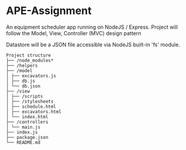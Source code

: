 # APE-Assignment

An equipment scheduler app running on NodeJS / Express. 
Project will follow the Model, View, Controller (MVC) design pattern

Datastore will be a JSON file accessible via NodeJS built-in 'fs' module.
```
Project structure
├── /node_modules*
├── /helpers
├── /model
│ ├── excavators.js
│ ├── db.js
│ └── db.json
├── /view
│ ├── /scripts
│ ├── /stylesheets
│ ├── schedule.html
│ ├── excavators.html
│ └── index.html
├── /controllers
│ └── main.js
├── index.js
├── package.json
└── README.md
```

